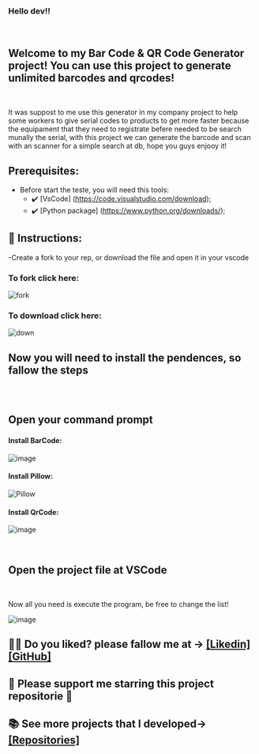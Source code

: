 ### Hello dev!!

<br>

## Welcome to my Bar Code & QR Code Generator project! You can use this project to generate unlimited barcodes and qrcodes!

<br>
<p>It was suppost to me use this generator in my company project to help some workers to give serial codes to products to get more faster because the 
  equipament that they need to registrate befere needed to be search munally the serial, with this project we can generate the barcode and scan with an scanner for a simple search at db, hope you guys enjooy it!</p>

## Prerequisites:

- Before start the teste, you will need this tools:
  - ✔️ [VsCode] (https://code.visualstudio.com/download);
  - ✔️ [Python package] (https://www.python.org/downloads/);

## 📄 Instructions:

-Create a fork to your rep, or download the file and open it in your vscode

 <h3>To fork click here:</h3>
 
  ![fork](https://github.com/victorgabrielnascimento/TextScanner/assets/105366808/dad949c9-3e0a-40b0-a4bd-361f969abd4d)

  <h3>To download click here:</h3>

![down](https://github.com/victorgabrielnascimento/TextScanner/assets/105366808/45d4211f-dc59-4e12-a205-7a64fa1e3816)

 <h2>Now you will need to install the pendences, so fallow the steps<h2>
 <br>
   <p>Open your command prompt</p>

   <h4>Install BarCode:</h4>
   
![image](https://github.com/victorgabrielnascimento/BarCode_and_QRCode_Generator/assets/105366808/3f9136ad-de61-401a-8155-4684757b6971)

   <h4>Install Pillow:</h4>

![Pillow](https://github.com/victorgabrielnascimento/TextScanner/assets/105366808/6e96ca20-d45d-4c2b-9448-e17d088d8003)

   <h4>Install QrCode:</h4>

![image](https://github.com/victorgabrielnascimento/BarCode_and_QRCode_Generator/assets/105366808/0dd469f0-fdb3-4531-834a-d340bd02a57e)

 <br>
   <h2>Open the project file at VSCode</h2>
   <br>

  <p>Now all you need is execute the program, be free to change the list!</p>

![image](https://github.com/victorgabrielnascimento/BarCode_and_QRCode_Generator/assets/105366808/b4b69161-3da0-47c6-aa40-651aec0ed970)



 ## 🐱‍👤 Do you liked? please fallow me at -> [[Likedin]](https://www.linkedin.com/in/victorgnascimento/) [[GitHub]](https://github.com/victorgabrielnascimento)
 ## 🌟 Please support me starring this project repositorie 🌟
 ## 📚 See more projects that I developed-> [[Repositories]](https://github.com/victorgabrielnascimento?tab=repositories)
